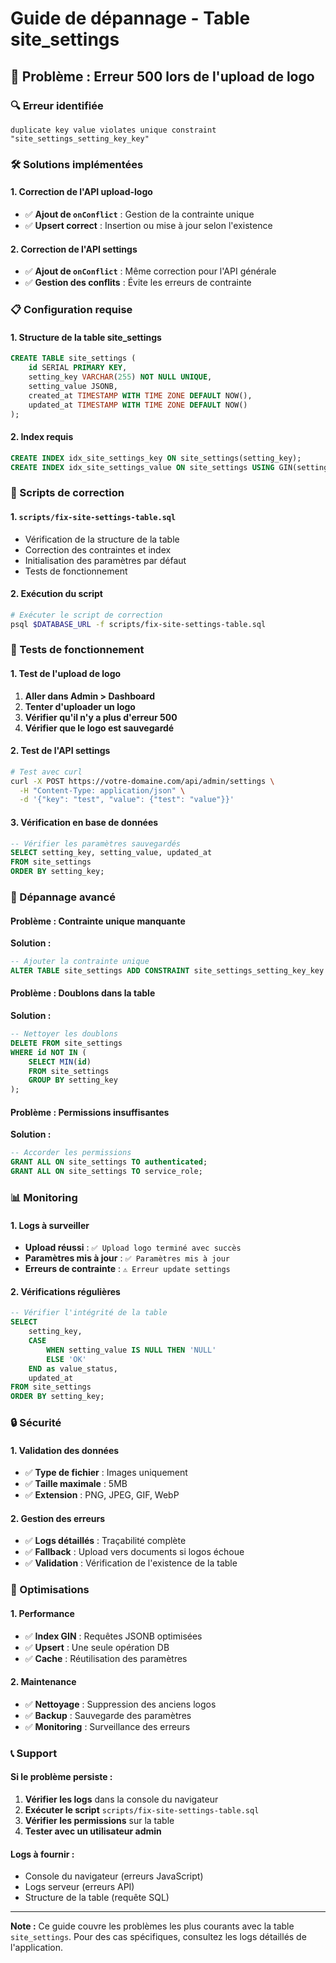 # Guide de dépannage - Table site_settings

## 🚨 Problème : Erreur 500 lors de l'upload de logo

### 🔍 Erreur identifiée
```
duplicate key value violates unique constraint "site_settings_setting_key_key"
```

### 🛠️ Solutions implémentées

#### **1. Correction de l'API upload-logo**
- ✅ **Ajout de `onConflict`** : Gestion de la contrainte unique
- ✅ **Upsert correct** : Insertion ou mise à jour selon l'existence

#### **2. Correction de l'API settings**
- ✅ **Ajout de `onConflict`** : Même correction pour l'API générale
- ✅ **Gestion des conflits** : Évite les erreurs de contrainte

### 📋 Configuration requise

#### **1. Structure de la table site_settings**
```sql
CREATE TABLE site_settings (
    id SERIAL PRIMARY KEY,
    setting_key VARCHAR(255) NOT NULL UNIQUE,
    setting_value JSONB,
    created_at TIMESTAMP WITH TIME ZONE DEFAULT NOW(),
    updated_at TIMESTAMP WITH TIME ZONE DEFAULT NOW()
);
```

#### **2. Index requis**
```sql
CREATE INDEX idx_site_settings_key ON site_settings(setting_key);
CREATE INDEX idx_site_settings_value ON site_settings USING GIN(setting_value);
```

### 🔧 Scripts de correction

#### **1. `scripts/fix-site-settings-table.sql`**
- Vérification de la structure de la table
- Correction des contraintes et index
- Initialisation des paramètres par défaut
- Tests de fonctionnement

#### **2. Exécution du script**
```bash
# Exécuter le script de correction
psql $DATABASE_URL -f scripts/fix-site-settings-table.sql
```

### 🧪 Tests de fonctionnement

#### **1. Test de l'upload de logo**
1. **Aller dans Admin > Dashboard**
2. **Tenter d'uploader un logo**
3. **Vérifier qu'il n'y a plus d'erreur 500**
4. **Vérifier que le logo est sauvegardé**

#### **2. Test de l'API settings**
```bash
# Test avec curl
curl -X POST https://votre-domaine.com/api/admin/settings \
  -H "Content-Type: application/json" \
  -d '{"key": "test", "value": {"test": "value"}}'
```

#### **3. Vérification en base de données**
```sql
-- Vérifier les paramètres sauvegardés
SELECT setting_key, setting_value, updated_at 
FROM site_settings 
ORDER BY setting_key;
```

### 🚨 Dépannage avancé

#### **Problème : Contrainte unique manquante**
**Solution :**
```sql
-- Ajouter la contrainte unique
ALTER TABLE site_settings ADD CONSTRAINT site_settings_setting_key_key UNIQUE (setting_key);
```

#### **Problème : Doublons dans la table**
**Solution :**
```sql
-- Nettoyer les doublons
DELETE FROM site_settings 
WHERE id NOT IN (
    SELECT MIN(id) 
    FROM site_settings 
    GROUP BY setting_key
);
```

#### **Problème : Permissions insuffisantes**
**Solution :**
```sql
-- Accorder les permissions
GRANT ALL ON site_settings TO authenticated;
GRANT ALL ON site_settings TO service_role;
```

### 📊 Monitoring

#### **1. Logs à surveiller**
- **Upload réussi** : `✅ Upload logo terminé avec succès`
- **Paramètres mis à jour** : `✅ Paramètres mis à jour`
- **Erreurs de contrainte** : `⚠️ Erreur update settings`

#### **2. Vérifications régulières**
```sql
-- Vérifier l'intégrité de la table
SELECT 
    setting_key,
    CASE 
        WHEN setting_value IS NULL THEN 'NULL'
        ELSE 'OK'
    END as value_status,
    updated_at
FROM site_settings 
ORDER BY setting_key;
```

### 🔒 Sécurité

#### **1. Validation des données**
- ✅ **Type de fichier** : Images uniquement
- ✅ **Taille maximale** : 5MB
- ✅ **Extension** : PNG, JPEG, GIF, WebP

#### **2. Gestion des erreurs**
- ✅ **Logs détaillés** : Traçabilité complète
- ✅ **Fallback** : Upload vers documents si logos échoue
- ✅ **Validation** : Vérification de l'existence de la table

### 🚀 Optimisations

#### **1. Performance**
- ✅ **Index GIN** : Requêtes JSONB optimisées
- ✅ **Upsert** : Une seule opération DB
- ✅ **Cache** : Réutilisation des paramètres

#### **2. Maintenance**
- ✅ **Nettoyage** : Suppression des anciens logos
- ✅ **Backup** : Sauvegarde des paramètres
- ✅ **Monitoring** : Surveillance des erreurs

### 📞 Support

#### **Si le problème persiste :**

1. **Vérifier les logs** dans la console du navigateur
2. **Exécuter le script** `scripts/fix-site-settings-table.sql`
3. **Vérifier les permissions** sur la table
4. **Tester avec un utilisateur admin**

#### **Logs à fournir :**
- Console du navigateur (erreurs JavaScript)
- Logs serveur (erreurs API)
- Structure de la table (requête SQL)

---

**Note :** Ce guide couvre les problèmes les plus courants avec la table `site_settings`. Pour des cas spécifiques, consultez les logs détaillés de l'application.
